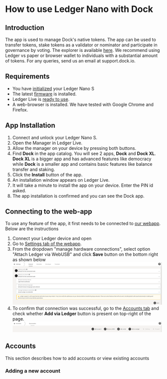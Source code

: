 # How to use Ledger Nano with Dock

## Introduction
The app is used to manage Dock's native tokens. The app can be used to transfer tokens, stake tokens as a validator or 
nominator and participate in governance by voting. The explorer is available [here](https://fe-staging.dock.io/?rpc=wss%3A%2F%2Fknox-1.dock.io#/explorer). We recommend using Ledger vs paper or browser wallet to individuals 
with a substantial amount of tokens. For any queries, send us an email at support.dock.io.

## Requirements
- You have [initialized](https://support.ledger.com/hc/en-us/articles/360000613793) your Ledger Nano S
- The latest [firmware](https://support.ledger.com/hc/en-us/articles/360002731113-Update-Ledger-Nano-S-firmware) is installed.
- Ledger Live is [ready to use](https://support.ledger.com/hc/en-us/articles/360006395233-Take-your-first-steps).
- A web-browser is installed. We have tested with Google Chrome and Firefox.

## App Installation
1. Connect and unlock your Ledger Nano S.
2. Open the Manager in Ledger Live.
3. Allow the manager on your device by pressing both buttons.
4. Find **Dock** in the app catalog. You will see 2 apps, **Dock** and **Dock XL**. **Dock XL** is a bigger app and has advanced features like democracy while **Dock** is a smaller app and contains basic features like balance transfer and staking.
5. Click the **Install** button of the app.
6. An installation window appears on Ledger Live.
7. It will take a minute to install the app on your device. Enter the PIN id asked.
8. The app installation is confirmed and you can see the Dock app.

## Connecting to the web-app
To use any feature of the app, it first needs to be connected to [our webapp](https://fe-staging.dock.io/?rpc=wss%3A%2F%2Fknox-1.dock.io). Below are the instructions
1. Connect your Ledger device and open 
2. Go to [Settings tab of the webapp](https://fe-staging.dock.io/?rpc=wss%3A%2F%2Fknox-1.dock.io#/settings).
3. From the dropdown "manage hardware connections", select option "Attach Ledger via WebUSB" and click **Save** button on the bottom right as shown below
   ![setings](ledger-settings.png)
4. To confirm that connection was successful, go to the [Accounts tab](https://fe-staging.dock.io/?rpc=wss%3A%2F%2Fknox-1.dock.io#/accounts) and check whether **Add via Ledger** button is present on top-right of the page.
   ![Ledger connected](ledger-add-via.png)

## Accounts
This section describes how to add accounts or view existing accounts

### Adding a new account

